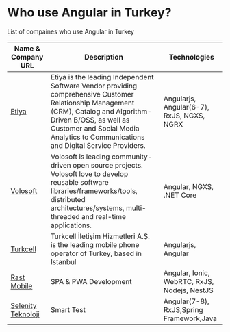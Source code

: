 # Who use Angular in Turkey?
List of compaines who use Angular in Turkey




| Name & Company URL | Description | Technologies |
|--|--|--|
| [Etiya](https://www.etiya.com/) | Etiya is the leading Independent Software Vendor providing comprehensive Customer Relationship Management (CRM), Catalog and Algorithm-Driven B/OSS, as well as Customer and Social Media Analytics to Communications and Digital Service Providers.  | Angularjs, Angular(6-7), RxJS, NGXS, NGRX  |
| [Volosoft](https://volosoft.com/) | Volosoft is leading community-driven open source projects. Volosoft love to develop reusable software libraries/frameworks/tools, distributed architectures/systems, multi-threaded and real-time applications. | Angular, NGXS, .NET Core |
| [Turkcell](https://mesajussu.turkcell.com.tr/) | Turkcell İletişim Hizmetleri A.Ş. is the leading mobile phone operator of Turkey, based in Istanbul | Angularjs, Angular |
| [Rast Mobile](https://www.rastmobile.com) | SPA & PWA Development | Angular, Ionic, WebRTC, RxJS, Nodejs, NestJS |
| [Selenity Teknoloji](http://www.selenityteknoloji.com) | Smart Test | Angular(7-8), RxJS,Spring Framework,Java |
